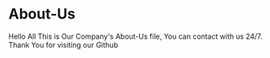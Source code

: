 # About-Us
Hello All This is Our Company's About-Us file, You can contact with us 24/7. 
Thank You for visiting our Github
